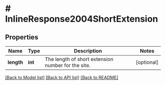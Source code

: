 # # InlineResponse2004ShortExtension

## Properties

Name | Type | Description | Notes
------------ | ------------- | ------------- | -------------
**length** | **int** | The length of short extension number for the site. | [optional] 

[[Back to Model list]](../../README.md#documentation-for-models) [[Back to API list]](../../README.md#documentation-for-api-endpoints) [[Back to README]](../../README.md)



